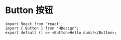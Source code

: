 # Button 按钮

```tsx
import React from 'react';
import { Button } from 'HDesign';
export default () => <Button>Hello dumi!</Button>;
```
